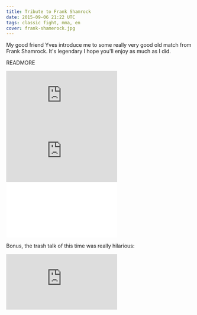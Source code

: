```yaml
---
title: Tribute to Frank Shamrock
date: 2015-09-06 21:22 UTC
tags: classic fight, mma, en
cover: frank-shamerock.jpg
---
```


My good friend Yves introduce me to some really very good old match from Frank Shamrock. It's legendary I hope you'll enjoy as much as I did. 

READMORE

<iframe src="https://player.vimeo.com/video/87570307"  frameborder="0" webkitallowfullscreen mozallowfullscreen allowfullscreen></iframe>

<iframe src="https://www.youtube.com/embed/CvIvwI66tl0" frameborder="0" allowfullscreen></iframe>

<iframe frameborder="0" src="//www.dailymotion.com/embed/video/xynwkd" allowfullscreen></iframe>

Bonus, the trash talk of this time was really hilarious: 
<iframe src="https://www.youtube.com/embed/j8CTobooiwA" frameborder="0" allowfullscreen></iframe>